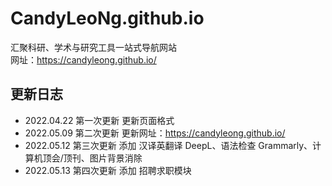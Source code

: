 # CandyLeoNg.github.io

汇聚科研、学术与研究工具一站式导航网站  
网址：https://candyleong.github.io/


## 更新日志

- 2022.04.22 第一次更新 更新页面格式
- 2022.05.09 第二次更新 更新网址：https://candyleong.github.io/
- 2022.05.12 第三次更新 添加 汉译英翻译 DeepL、语法检查 Grammarly、计算机顶会/顶刊、图片背景消除
- 2022.05.13 第四次更新 添加 招聘求职模块

